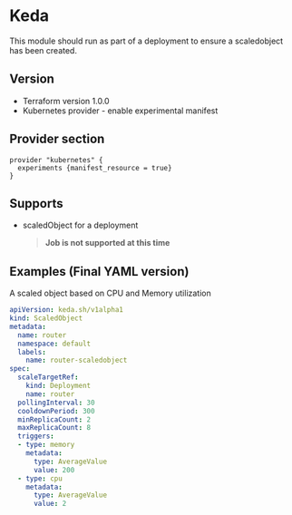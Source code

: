 # Keda

This module should run as part of a deployment to ensure a scaledobject has been created.

## Version

* Terraform version 1.0.0
* Kubernetes provider - enable experimental manifest

## Provider section

```hcl
provider "kubernetes" {
  experiments {manifest_resource = true}
}
```

## Supports

* scaledObject for a deployment
  > **Job is not supported at this time**

## Examples (Final YAML version)

A scaled object based on CPU and Memory utilization

```yaml
apiVersion: keda.sh/v1alpha1
kind: ScaledObject
metadata:
  name: router
  namespace: default
  labels:
    name: router-scaledobject
spec:
  scaleTargetRef:
    kind: Deployment
    name: router
  pollingInterval: 30
  cooldownPeriod: 300
  minReplicaCount: 2
  maxReplicaCount: 8
  triggers:
  - type: memory
    metadata:
      type: AverageValue
      value: 200
  - type: cpu
    metadata:
      type: AverageValue
      value: 2
```